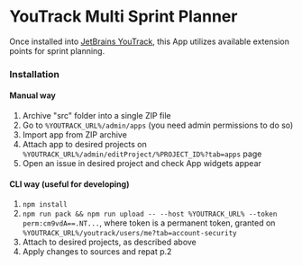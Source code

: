 # YouTrack Multi Sprint Planner

Once installed into [JetBrains YouTrack](https://www.jetbrains.com/youtrack/), this App utilizes available extension
points for sprint planning.

### Installation

#### Manual way

1. Archive "src" folder into a single ZIP file
2. Go to `%YOUTRACK_URL%/admin/apps` (you need admin permissions to do so)
3. Import app from ZIP archive
4. Attach app to desired projects on `%YOUTRACK_URL%/admin/editProject/%PROJECT_ID%?tab=apps` page
5. Open an issue in desired project and check App widgets appear

#### CLI way (useful for developing)

1. `npm install`
2. `npm run pack && npm run upload -- --host %YOUTRACK_URL% --token perm:cm9vdA==.NT...`, where token is a permanent
   token, granted on `%YOUTRACK_URL%/youtrack/users/me?tab=account-security`
3. Attach to desired projects, as described above
4. Apply changes to sources and repat p.2 
